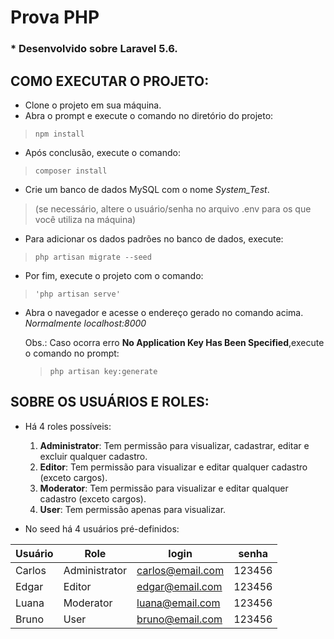 # Prova PHP
### * Desenvolvido sobre Laravel 5.6.

## COMO EXECUTAR O PROJETO:
- Clone o projeto em sua máquina.  
- Abra o prompt e execute o comando no diretório do projeto:
> `npm install`
- Após conclusão, execute o comando:
> `composer install`
- Crie um banco de dados MySQL com o nome *System_Test*.  
> (se necessário, altere o usuário/senha no arquivo .env para os que você utiliza na máquina)
- Para adicionar os dados padrões no banco de dados, execute:
> `php artisan migrate --seed`
- Por fim, execute o projeto com o comando:
> `'php artisan serve'`
- Abra o navegador e acesse o endereço gerado no comando acima.  
_Normalmente localhost:8000_  

  Obs.: Caso ocorra erro **No Application Key Has Been Specified**,execute o comando no prompt:
    >`php artisan key:generate`

## SOBRE OS USUÁRIOS E ROLES:
- Há 4 roles possíveis:
  1. **Administrator**: Tem permissão para visualizar, cadastrar, editar e excluir qualquer cadastro.
  2. **Editor**: Tem permissão para visualizar e editar qualquer cadastro (exceto cargos).
  3. **Moderator**: Tem permissão para visualizar e editar qualquer cadastro (exceto cargos).
  4. **User**: Tem permissão apenas para visualizar.

- No seed há 4 usuários pré-definidos:

Usuário     | Role        | login             |   senha 
---------   | ------      | ------            | ------  
Carlos      |Administrator|carlos@email.com   |123456   
Edgar       |Editor       |edgar@email.com    |123456
Luana       |Moderator    |luana@email.com    |123456
Bruno       |User         |bruno@email.com    |123456
